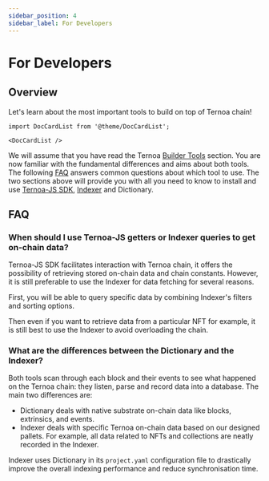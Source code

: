 ```yaml
---
sidebar_position: 4
sidebar_label: For Developers
---
```


# For Developers

## Overview

Let's learn about the most important tools to build on top of Ternoa chain!

```mdx-code-block
import DocCardList from '@theme/DocCardList';

<DocCardList />
```

We will assume that you have read the Ternoa [Builder Tools](/category/builder-tools) section. You are now familiar with the fundamental differences and aims about both tools. The following [FAQ](#faq) answers common questions about which tool to use. The two sections above will provide you with all you need to know to install and use [Ternoa-JS SDK](/category/ternoa-js-sdk), [Indexer](/category/indexer) and Dictionary.

## FAQ

### When should I use Ternoa-JS getters or Indexer queries to get on-chain data?

Ternoa-JS SDK facilitates interaction with Ternoa chain, it offers the possibility of retrieving stored on-chain data and chain constants. However, it is still preferable to use the Indexer for data fetching for several reasons.

First, you will be able to query specific data by combining Indexer's filters and sorting options.

Then even if you want to retrieve data from a particular NFT for example, it is still best to use the Indexer to avoid overloading the chain.

### What are the differences between the Dictionary and the Indexer?

Both tools scan through each block and their events to see what happened on the Ternoa chain: they listen, parse and record data into a database. The main two differences are:

- Dictionary deals with native substrate on-chain data like blocks, extrinsics, and events.
- Indexer deals with specific Ternoa on-chain data based on our designed pallets. For example, all data related to NFTs and collections are neatly recorded in the Indexer.

Indexer uses Dictionary in its `project.yaml` configuration file to drastically improve the overall indexing performance and reduce synchronisation time.
